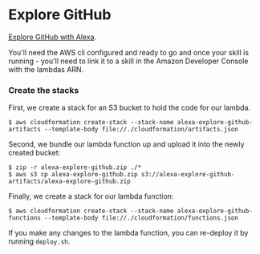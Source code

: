 # Explore GitHub

[Explore GitHub with Alexa](https://github.com/imjacobclark/alexa-explore-github). 

You'll need the AWS cli configured and ready to go and once your skill is running - you'll need to link it to a skill in the Amazon Developer Console with the lambdas ARN.

### Create the stacks

First, we create a stack for an S3 bucket to hold the code for our lambda.

```shell
$ aws cloudformation create-stack --stack-name alexa-explore-github-artifacts --template-body file://./cloudformation/artifacts.json
```

Second, we bundle our lambda function up and upload it into the newly created bucket:

```shell
$ zip -r alexa-explore-github.zip ./*
$ aws s3 cp alexa-explore-github.zip s3://alexa-explore-github-artifacts/alexa-explore-github.zip 
```

Finally, we create a stack for our lambda function:

```shell
$ aws cloudformation create-stack --stack-name alexa-explore-github-functions --template-body file://./cloudformation/functions.json
```

If you make any changes to the lambda function, you can re-deploy it by running `deploy.sh`.
